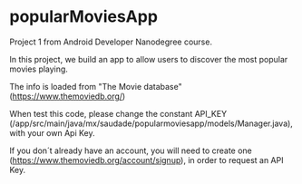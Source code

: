  # popularMoviesApp

Project 1 from Android Developer Nanodegree course.

In this project, we build an app to allow users to discover the most popular movies playing.

The info is loaded from "The Movie database" (https://www.themoviedb.org/)

 When test this code, please change the constant API_KEY (/app/src/main/java/mx/saudade/popularmoviesapp/models/Manager.java), with your own Api Key.

If you don´t already have an account, you will need to create one (https://www.themoviedb.org/account/signup), in order to request an API Key.
